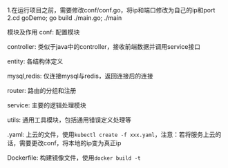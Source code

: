 1.在运行项目之前，需要修改conf/conf.go，将ip和端口修改为自己的ip和port
2.cd goDemo; go build ./main.go; ./main

模块及作用
conf: 配置模块

controller: 类似于java中的controller，接收前端数据并调用service接口

entity: 各结构体定义


mysql,redis: 仅连接mysql与redis，返回连接后的连接

router: 路由的分组和注册

service: 主要的逻辑处理模块

utils: 通用工具模块，包括通用错误定义处理等

.yaml: 上云的文件，使用`kubectl create -f xxx.yaml`，注意：若将服务上云的话，需要更改conf，将本地的ip变为真正ip

Dockerfile: 构建镜像文件，使用`docker build -t`

